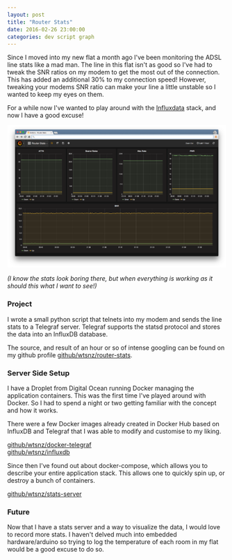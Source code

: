 ```yaml
---
layout: post
title: "Router Stats"
date: 2016-02-26 23:00:00
categories: dev script graph
---
```


Since I moved into my new flat a month ago I've been monitoring the ADSL line stats like a mad man.
The line in this flat isn't as good so I've had to tweak the SNR ratios on my modem to get the most out of the connection. This has added an additional 30% to my connection speed! However, tweaking your modems SNR ratio can make your line a little unstable so I wanted to keep my eyes on them.

For a while now I've wanted to play around with the [Influxdata](https://influxdata.com/) stack, and now I have a good excuse!

<img src="./grafana.png">

*(I know the stats look boring there, but when everything is working as it should this what I want to see!)*

### Project

I wrote a small python script that telnets into my modem and sends the line stats to a Telegraf server. Telegraf supports the statsd
protocol and stores the data into an InfluxDB database.

The source, and result of an hour or so of intense googling can be found on my github profile [github/wtsnz/router-stats](https://github.com/wtsnz/router-stats).

### Server Side Setup

I have a Droplet from Digital Ocean running Docker managing the application containers. This was the first time I've played around with Docker. So I had to spend a night or two getting familiar with the concept and how it works.

There were a few Docker images already created in Docker Hub based on InfluxDB and Telegraf that I was able to modify and customise to my liking.

[github/wtsnz/docker-telegraf](https://github.com/wtsnz/docker-telegraf) <br />[github/wtsnz/influxdb](https://github.com/wtsnz/influxdb)

Since then I've found out about docker-compose, which allows you to describe your entire application stack. This allows one to quickly spin up, or destroy a bunch of containers.

[github/wtsnz/stats-server](https://github.com/wtsnz/stats-server)

### Future

Now that I have a stats server and a way to visualize the data, I would love to record more stats. I haven't delved much into embedded hardware/arduino so trying to log the temperature of each room in my flat would be a good excuse to do so.
